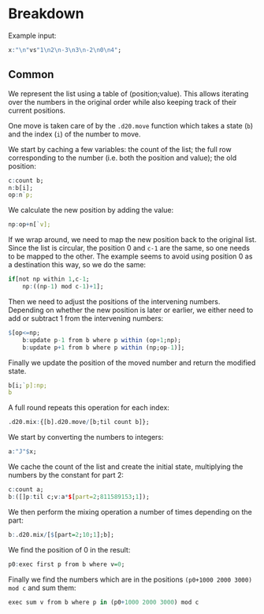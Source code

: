 # Breakdown
Example input:
```q
x:"\n"vs"1\n2\n-3\n3\n-2\n0\n4";
```

## Common
We represent the list using a table of (position;value). This allows iterating over the numbers in the original order while also keeping track of their current positions.

One move is taken care of by the `.d20.move` function which takes a state (`b`) and the index (`i`) of the number to move.

We start by caching a few variables: the count of the list; the full row corresponding to the number (i.e. both the position and value); the old position:
```q
c:count b;
n:b[i];
op:n`p;
```
We calculate the new position by adding the value:
```q
np:op+n[`v];
```
If we wrap around, we need to map the new position back to the original list. Since the list is circular, the position 0 and `c-1` are the same, so one needs to be mapped to the other. The example seems to avoid using position 0 as a destination this way, so we do the same:
```q
if[not np within 1,c-1;
    np:((np-1) mod c-1)+1];
```
Then we need to adjust the positions of the intervening numbers. Depending on whether the new position is later or earlier, we either need to add or subtract 1 from the intervening numbers:
```q
$[op<=np;
    b:update p-1 from b where p within (op+1;np);
    b:update p+1 from b where p within (np;op-1)];
```
Finally we update the position of the moved number and return the modified state.
```q
b[i;`p]:np;
b
```

A full round repeats this operation for each index:
```q
.d20.mix:{[b].d20.move/[b;til count b]};
```

We start by converting the numbers to integers:
```q
a:"J"$x;
```
We cache the count of the list and create the initial state, multiplying the numbers by the constant for part 2:
```q
c:count a;
b:([]p:til c;v:a*$[part=2;811589153;1]);
```
We then perform the mixing operation a number of times depending on the part:
```q
b:.d20.mix/[$[part=2;10;1];b];
```
We find the position of 0 in the result:
```q
p0:exec first p from b where v=0;
```
Finally we find the numbers which are in the positions `(p0+1000 2000 3000) mod c` and sum them:
```q
exec sum v from b where p in (p0+1000 2000 3000) mod c
```
